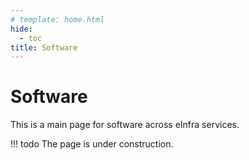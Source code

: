 ```yaml
---
# template: home.html
hide:
  - toc
title: Software
---
```

# Software

This is a main page for software across eInfra services.

!!! todo
    The page is under construction.








